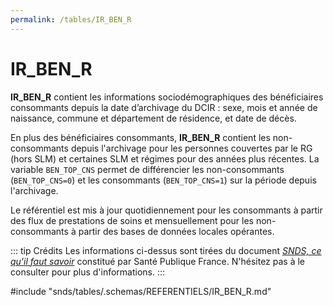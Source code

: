 ```yaml
---
permalink: /tables/IR_BEN_R
---
```

# IR\_BEN\_R
<!-- SPDX-License-Identifier: MPL-2.0 -->
**IR_BEN_R** contient les informations sociodémographiques des bénéficiaires consommants depuis la date d’archivage du DCIR : sexe, mois et année de naissance, commune et département de résidence, et date de décès.

En plus des bénéficiaires consommants, **IR_BEN_R** contient les non-consommants depuis l'archivage pour les personnes couvertes par le RG (hors SLM) et certaines SLM et régimes pour des années plus récentes. 
La variable `BEN_TOP_CNS` permet de différencier les non-consommants (`BEN_TOP_CNS=0`) et les consommants (`BEN_TOP_CNS=1`) sur la période depuis l'archivage.

Le référentiel est mis à jour quotidiennement pour les consommants à partir des flux de prestations de soins et mensuellement pour les non-consommants à partir des bases de données locales opérantes.

::: tip Crédits
Les informations ci-dessus sont tirées du document [*SNDS, ce qu'il faut savoir*](/snds/formation_snds/Sante_publique_France.md) constitué par Santé Publique France.
N'hésitez pas à le consulter pour plus d'informations.
:::
<!-- ATTENTION : Ne pas supprimer ou modifier la ligne ci-dessous -->
#include "snds/tables/.schemas/REFERENTIELS/IR_BEN_R.md"
<!-- ATTENTION : Ne pas supprimer ou modifier la ligne ci-dessus -->
